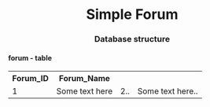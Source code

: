 <h1 align="center">Simple Forum</h1>

<h3 align="center">Database structure</h1>

<h4>forum - table</h4>
<table>
<tr>
    <th>Forum_ID</th>
    <th>Forum_Name</th>
</tr>
<tr>
    <td>1</td>
    <td>Some text here</td>
    <td>2..</td>
    <td>Some text here..</td>
</tr>
</table>